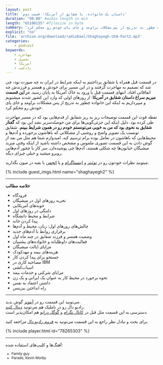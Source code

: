 ```yaml
---
layout: post
title: 'داستان یک خانواده، با شقایق از آمریکا؛ قسمت دوم'
duration: "90:00" #audio length in min
length: "65100155" #filesize in byte
summary: 'در قسمت قبل همراه با شقایق پرداختیم به اینکه شرایط در ایران به چه صورت بود، چی شد که تصمیم به مهاجرت گرفتند و در این مسیر برای خودش و همسر و فرزندش  چه اتفاقاتی افتاد. انتهای قسمت قبل با ورود به خاک آمریکا به پایان رسید. در این قسمت میریم سراغ داستان شقایق در آمریکا: از روزهای اولی که وارد این کشور شدند میشنویم و میپردازیم به اینکه این خانواده چطور به تدریج از پس مشکلات براومد و جای پای خودش رو محکم کرد.'
explicit: "no"
file: 'archive.org/download/radioDaal/Shaghayegh-USA-Part2.mp3'
categories:
    - podcast
keywords:
    - مهاجرت
    - تحصیل
    - آمریکا
    - پادکست
---
```


در قسمت قبل همراه با شقایق پرداختیم به اینکه شرایط در ایران به چه صورت بود، چی شد که تصمیم به مهاجرت گرفتند و در این مسیر برای خودش و همسر و فرزندش  چه اتفاقاتی افتاد. انتهای قسمت قبل با ورود به خاک آمریکا به پایان رسید. **در این قسمت میریم سراغ داستان شقایق در آمریکا**: از روزهای اولی که وارد این کشور شدند میشنویم و میپردازیم به اینکه این خانواده چطور به تدریج از پس مشکلات براومد و جای پای خودش رو محکم کرد.

نقطه قوت این قسمت توضیحات ریز به ریز شقایق از قدم‌هایی بود که در مسیر مهاجرت طی کرده بود. دلیل اینکه این جزئی‌گویی‌ها برای من حوصله‌سر‌بر نشد این بود که **گفتار شقایق به نحوی بود که من به خوبی می‌تونستم خودم رو در همون شرایط ببینم**. شقایق تونست یک تصویر واضح و روشنی از مشکلاتی که باهاشون برخورده و آدم‌ها و محیط‌هایی که باهاشون در تعامل بوده برام ترسیم کنه. امیدوارم شما هم مثل من بعد از گوش دادن به این قسمت تصوری ملموس و مشخص داشته باشید از اینکه وقتی میرید میشیگان خیابون‌ها چه شکلی هستند، آدم‌ها چی پوشیده‌ان، سر کار با چجور آدم‌هایی روبرو میشید و خیلی چیزای دیگه.

میتونید نظرات خودتون رو در [توئیتر](https://twitter.com/radioDaal) و [اینستاگرام](https://www.instagram.com/radioDaal/) و یا [انجمن](http://bit.ly/2rqZHCY) با بقیه در میون بگذارید.

{% include guest_imgs.html name="shaghayegh2" %}

<hr>

**خلاصه مطالب**
- فرودگاه
- تجربه روزهای اول در میشیگان
- خونه‌های آمریکایی
- دلتنگی در روزهای اول
- شرایط و محیط دانشگاه
- پیدا کردن خانه
- چالش‌های روزهای اول: زبان، محیط و آدم‌ها
- برقراری روابط با آدم‌های جدید
- وضعیت همسر و فرزند شقایق در چند ماه اول
- فعالیت‌های داوطلبانه و خانواده‌های پشتیبان
- مزایای ایالت میشیگان
- هزینه‌های بیمه و مهدکودک
- جستجو برای پیدا کردن کار
- مصاحبه کاری در IBM
- اسباب‌کشی
- مزایای شرکتی و خدمات بیمه
- نحوه برخورد در محیط کار به عنوان یک ایرانی و یک زن
- داشتن اعتماد به نفس
- راه انداختن بیزینس

<hr>

می‌تونید این قسمت رو در [آیتونز](http://apple.co/2go4xdT) گوش بدید.  
رادیو دال رو در ناملیک هم می‌تونید [دنبال کنید](http://bit.ly/2C2KlZw).  
دسترسی به این قسمت مثل قبل در [کانال تگرام](https://t.me/radioDaal) و [گوگل درایو](http://bit.ly/daal-19) هم امکان‌پذیر است.  

برای بحث و تبادل نظر راجع به این قسمت می‌تونید به [فروم رادیو دال](http://bit.ly/2rqZHCY) مراجعه کنید.  

{% include player.html id="78265303" %}

<hr>

آهنگ‌ها و کلیپ‌های استفاده شده:
<div dir="ltr" style="font-size: smaller;">
<ul>
<li>Family guy</li>
<li>Parade, Kevin Morby</li>
</ul>
</div>